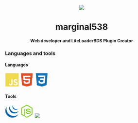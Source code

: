 <p align="center"><img align="center" src="https://avatars.githubusercontent.com/u/101728335?v=4" width="128px"/></p>
<h1 align="center">marginal538</h1>
<h4 align="center">Web developer and LiteLoaderBDS Plugin Creator</h4>

### Languages and tools
#### Languages
<p>
<img src="https://github.com/devicons/devicon/blob/master/icons/javascript/javascript-plain.svg" width="45px"/>
<img src="https://github.com/devicons/devicon/blob/master/icons/html5/html5-plain.svg" width="45px"/>
<img src="https://github.com/devicons/devicon/blob/master/icons/css3/css3-plain.svg" width="45px"/>
</p>

#### Tools
<p>
<img src="https://github.com/devicons/devicon/blob/master/icons/jquery/jquery-plain.svg" width="45px"/>
<img src="https://github.com/devicons/devicon/blob/master/icons/nodejs/nodejs-plain.svg" width="45px"/>
<img src="https://github.com/LiteLDev/docs/blob/main/assets/Logo.png?raw=true" width="45px"/>
</p>
